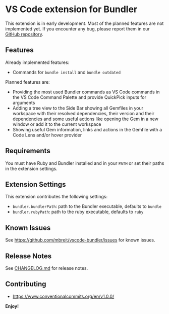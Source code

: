 # VS Code extension for Bundler

This extension is in early development. Most of the planned features are not
implemented yet. If you encounter any bug, please report them in our [GitHub
repository](https://github.com/mbreit/vscode-bundler).

## Features

Already implemented features:

* Commands for `bundle install` and `bundle outdated`

Planned features are:

* Providing the most used Bundler commands as VS Code commands in the VS Code
  Command Palette and provide QuickPick inputs for arguments
* Adding a tree view to the Side Bar showing all Gemfiles in your workspace
  with their resolved dependencies, their version and their dependencies and
  some useful actions like opening the Gem in a new window or add it to the
  current workspace
* Showing useful Gem information, links and actions in the Gemfile with a Code
  Lens and/or hover provider

## Requirements

You must have Ruby and Bundler installed and in your `PATH` or set their
paths in the extension settings.

## Extension Settings

This extension contributes the following settings:

* `bundler.bundlerPath`: path to the Bundler executable, defaults to `bundle`
* `bundler.rubyPath`: path to the ruby executable, defaults to `ruby`

## Known Issues

See <https://github.com/mbreit/vscode-bundler/issues> for known issues.

## Release Notes

See [CHANGELOG.md](./CHANGELOG.md) for release notes.

## Contributing

* <https://www.conventionalcommits.org/en/v1.0.0/>

**Enjoy!**
